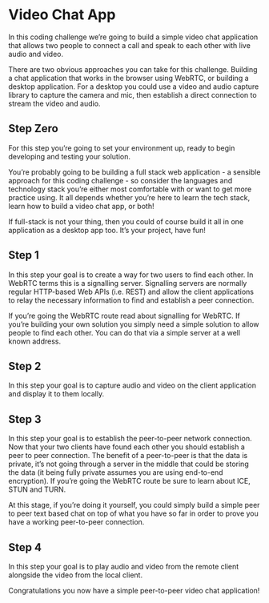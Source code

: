 # Video Chat App

In this coding challenge we’re going to build a simple video chat application that allows two people to connect a call and speak to each other with live audio and video.

There are two obvious approaches you can take for this challenge. Building a chat application that works in the browser using WebRTC, or building a desktop application. For a desktop you could use a video and audio capture library to capture the camera and mic, then establish a direct connection to stream the video and audio.

## Step Zero
For this step you’re going to set your environment up, ready to begin developing and testing your solution.

You’re probably going to be building a full stack web application - a sensible approach for this coding challenge - so consider the languages and technology stack you’re either most comfortable with or want to get more practice using. It all depends whether you’re here to learn the tech stack, learn how to build a video chat app, or both!

If full-stack is not your thing, then you could of course build it all in one application as a desktop app too. It’s your project, have fun!

## Step 1
In this step your goal is to create a way for two users to find each other. In WebRTC terms this is a signalling server. Signalling servers are normally regular HTTP-based Web APIs (i.e. REST) and allow the client applications to relay the necessary information to find and establish a peer connection.

If you’re going the WebRTC route read about signalling for WebRTC. If you’re building your own solution you simply need a simple solution to allow people to find each other. You can do that via a simple server at a well known address.

## Step 2
In this step your goal is to capture audio and video on the client application and display it to them locally.

## Step 3
In this step your goal is to establish the peer-to-peer network connection. Now that your two clients have found each other you should establish a peer to peer connection. The benefit of a peer-to-peer is that the data is private, it’s not going through a server in the middle that could be storing the data (it being fully private assumes you are using end-to-end encryption). If you’re going the WebRTC route be sure to learn about ICE, STUN and TURN.

At this stage, if you’re doing it yourself, you could simply build a simple peer to peer text based chat on top of what you have so far in order to prove you have a working peer-to-peer connection.

## Step 4
In this step your goal is to play audio and video from the remote client alongside the video from the local client.

Congratulations you now have a simple peer-to-peer video chat application!

